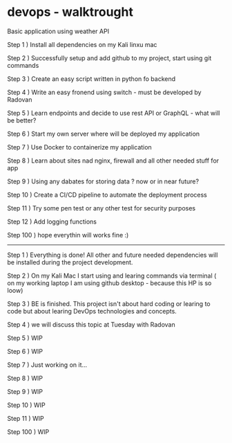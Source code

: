 # devops - walktrought

Basic application using weather API

Step 1 ) Install all dependencies on my Kali linxu mac

Step 2 ) Successfully setup and add github to my project, start using git commands

Step 3 ) Create an easy script written in python fo backend

Step 4 ) Write an easy fronend using switch - must be developed by Radovan

Step 5 ) Learn endpoints and decide to use rest API or GraphQL - what will be better?

Step 6 ) Start my own server where will be deployed my application

Step 7 ) Use Docker to containerize my application

Step 8 ) Learn about sites nad nginx, firewall and all other needed stuff for app

Step 9 ) Using any dabates for storing data ? now or in near future?

Step 10 ) Create a CI/CD pipeline to automate the deployment process

Step 11 ) Try some pen test or any other test for security purposes

Step 12 ) Add logging functions

Step 100 ) hope everythin will works fine :)


------------------------------------------------------------------------------------------------

Step 1 ) Everything is done! All other and future needed dependencies will be installed during the project development.

Step 2 ) On my Kali Mac I start using and learing commands via terminal ( on my working laptop I am using github desktop - because this HP is so loow)

Step 3 ) BE is finished. This project isn't about hard coding or learing to code but about learing DevOps technologies and concepts.

Step 4 ) we will discuss this topic at Tuesday with Radovan

Step 5 ) WIP

Step 6 ) WIP

Step 7 ) Just working on it...

Step 8 ) WIP

Step 9 ) WIP

Step 10 ) WIP

Step 11 ) WIP

Step 100 ) WIP
